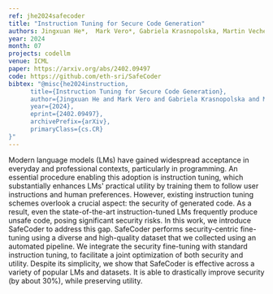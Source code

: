 ```yaml
---
ref: jhe2024safecoder
title: "Instruction Tuning for Secure Code Generation"
authors: Jingxuan He*,  Mark Vero*, Gabriela Krasnopolska, Martin Vechev
year: 2024
month: 07
projects: codellm
venue: ICML
paper: https://arxiv.org/abs/2402.09497
code: https://github.com/eth-sri/SafeCoder
bibtex: "@misc{he2024instruction,
      title={Instruction Tuning for Secure Code Generation}, 
      author={Jingxuan He and Mark Vero and Gabriela Krasnopolska and Martin Vechev},
      year={2024},
      eprint={2402.09497},
      archivePrefix={arXiv},
      primaryClass={cs.CR}
}"
---
```


Modern language models (LMs) have gained widespread acceptance in everyday and professional contexts, particularly in programming. An essential procedure enabling this adoption is instruction tuning, which substantially enhances LMs' practical utility by training them to follow user instructions and human preferences. However, existing instruction tuning schemes overlook a crucial aspect: the security of generated code. As a result, even the state-of-the-art instruction-tuned LMs frequently produce unsafe code, posing significant security risks. In this work, we introduce SafeCoder to address this gap. SafeCoder performs security-centric fine-tuning using a diverse and high-quality dataset that we collected using an automated pipeline. We integrate the security fine-tuning with standard instruction tuning, to facilitate a joint optimization of both security and utility. Despite its simplicity, we show that SafeCoder is effective across a variety of popular LMs and datasets. It is able to drastically improve security (by about 30%), while preserving utility.